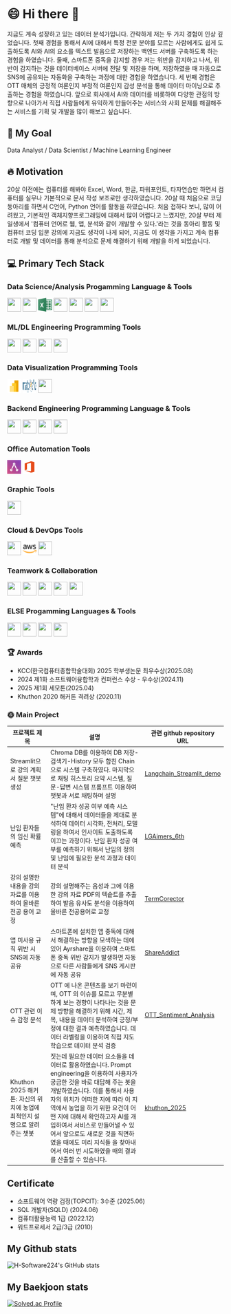 <!--
**H-Software224/H-Software224** is a ✨ _special_ ✨ repository because its `README.md` (this file) appears on your GitHub profile.

Here are some ideas to get you started:

- 🔭 I’m currently working on ...
- 🌱 I’m currently learning ...
- 👯 I’m looking to collaborate on ...
- 🤔 I’m looking for help with ...
- 💬 Ask me about ...
- 📫 How to reach me: ...
- 😄 Pronouns: ...
- ⚡ Fun fact: ...
-->

# :smile: Hi there 👋
지금도 계속 성장하고 있는 데이터 분석가입니다. 간략하게 저는 두 가지 경험이 인상 깊었습니다. 첫째 경험을 통해서 AI에 대해서 특정 전문 분야를 모르는 사람에게도 쉽게 도출하도록 AI와 AI의 요소를 텍스트 발음으로 저장하는 백엔드 서버를 구축하도록 하는 경험을 하였습니다. 둘째, 스마트폰 중독을 감지할 경우 저는 위반을 감지하고 나서, 위반이 감지하는 것을 데이터베이스 서버에 전달 및 저장을 하며, 저장하였을 때 자동으로 SNS에 공유되는 자동화을 구축하는 과정에 대한 경험을 하였습니다. 세 번째 경험은 OTT 매체의 긍정적 여론인지 부정적 여론인지 감성 분석을 통해 데이터 마이닝으로 추출하는 경험을 하였습니다. 앞으로 회사에서 AI와 데이터를 비롯하여 다양한 관점의 방향으로 나아가서 직접 사람들에게 유익하게 만들어주는 서비스와 사회 문제를 해결해주는 서비스를 기획 및 개발을 많이 해보고 싶습니다.

## :stars: My Goal
Data Analyst / Data Scientist / Machine Learning Engineer

## :fire: Motivation 
20살 이전에는 컴퓨터를 해봐야 Excel, Word, 한글, 파워포인트, 타자연습만 하면서 컴퓨터를 실무나 기본적으로 문서 작성 보조로만 생각하였습니다. 20살 때 처음으로 코딩 동아리를 하면서 C언어, Python 언어를 활동을 하였습니다. 처음 접하다 보니, 많이 어려웠고, 기본적인 객체지향프로그래밍에 대해서 많이 어렵다고 느꼈지만, 20살 부터 제 일생에서 '컴퓨터 언어로 웹, 앱, 분석와 같이 개발할 수 있다.'라는 것을 동아리 활동 및 컴퓨터 코딩 입문 강의에 지금도 생각이 나게 되어, 지금도 이 생각을 가지고 계속 컴퓨터로 개발 및 데이터를 통해 분석으로 문제 해결하기 위해 개발을 하게 되었습니다.

## :computer: Primary Tech Stack
### Data Science/Analysis Progamming Language & Tools
<p>
  <img height="32" width="32" src="https://cdn.jsdelivr.net/npm/simple-icons@v15/icons/python.svg" />
  <img height="32" width="32" src="https://cdn.jsdelivr.net/npm/simple-icons@v15/icons/mysql.svg" />
  <img height="32" width="32" src="images/excel.png" /> 
  <img height="32" width="32" src="https://cdn.jsdelivr.net/npm/simple-icons@v15/icons/anaconda.svg" />
  <img height="32" width="32" src="https://cdn.jsdelivr.net/npm/simple-icons@v15/icons/googlecolab.svg" />
  <img height="32" width="32" src="https://cdn.jsdelivr.net/npm/simple-icons@v15/icons/pandas.svg" />
  <img height="32" width="32" src="https://cdn.jsdelivr.net/npm/simple-icons@v15/icons/numpy.svg" />
</p>

### ML/DL Engineering Programming Tools
<p>
  <img height="32" width="32" src="https://cdn.jsdelivr.net/npm/simple-icons@v15/icons/pytorch.svg" />
  <img height="32" width="32" src="https://cdn.jsdelivr.net/npm/simple-icons@v15/icons/scikitlearn.svg" />
  <img height="32" width="32" src="https://cdn.jsdelivr.net/npm/simple-icons@v15/icons/scipy.svg" />
  <img height="32" width="32" src="https://cdn.jsdelivr.net/npm/simple-icons@v15/icons/opencv.svg" />
</p>

### Data Visualization Programming Tools
<p>
  <img height="32" width="32" src="images/icons8-power-bi-2021.svg" /> 
  <img height="32" width="32" src="images/matplotlib.png" />
  <img height="32" width="32" src="https://seaborn.pydata.org/_images/logo-tall-lightbg.svg" />
</p>

### Backend Engineering Programming Language & Tools
<p>
  <img height="32" width="32" src="https://cdn.jsdelivr.net/npm/simple-icons@v15/icons/nodedotjs.svg" />
  <img height="32" width="32" src="https://cdn.jsdelivr.net/npm/simple-icons@v15/icons/express.svg" />
  <img height="32" width="32" src="https://cdn.jsdelivr.net/npm/simple-icons@v15/icons/nestjs.svg" />
  <img height="32" width="32" src="https://cdn.jsdelivr.net/npm/simple-icons@v15/icons/flask.svg" />
</p>

### Office Automation Tools
<p>
  <img height="32" width="32" src="images/Ayrshare_idDnd-O02-_0.jpeg" />
  <img height="32" width="32" src="images/icons8-office-365.svg" />
</p>

### Graphic Tools
<p>
  <img height="32" width="32" src="https://cdn.jsdelivr.net/npm/simple-icons@v15/icons/figma.svg" />
</p>

### Cloud & DevOps Tools
<p>
  <img height="32" width="32" src="https://cdn.jsdelivr.net/npm/simple-icons@v15/icons/docker.svg" />
  <img height="32" width="32" src="images/aws-color.svg" />
  <img height="32" width="32" src="https://cdn.jsdelivr.net/npm/simple-icons@v15/icons/streamlit.svg" />
</p>

### Teamwork & Collaboration
<p>
  <img height="32" width="32" src="https://cdn.jsdelivr.net/npm/simple-icons@v15/icons/git.svg" />
  <img height="32" width="32" src="https://cdn.jsdelivr.net/npm/simple-icons@v15/icons/github.svg" />
  <img height="32" width="32" src="https://cdn.jsdelivr.net/npm/simple-icons@v15/icons/notion.svg" />
  <img height="32" width="32" src="https://cdn.jsdelivr.net/npm/simple-icons@v15/icons/slack.svg" />
  <img height="32" width="32" src="https://cdn.jsdelivr.net/npm/simple-icons@v15/icons/discord.svg" />
</p>

### ELSE Progamming Languages & Tools
<p>
  <img height="32" width="32" src="https://cdn.jsdelivr.net/npm/simple-icons@v15/icons/cplusplus.svg" />
  <img height="32" width="32" src="https://cdn.jsdelivr.net/npm/simple-icons@v15/icons/kotlin.svg" />
  <img height="32" width="32" src="https://cdn.jsdelivr.net/npm/simple-icons@v15/icons/flutter.svg" />
  <img height="32" width="32" src="https://cdn.jsdelivr.net/npm/simple-icons@v15/icons/androidstudio.svg" />
</p>

### :trophy: Awards
- KCC(한국컴퓨터종합학술대회) 2025 학부생논문  최우수상(2025.08)
- 2024 제1화 소프트웨어융합학과 컨퍼런스 수상 - 우수상(2024.11)
- 2025 제1회 세모톤(2025.04)
- Khuthon 2020  해커톤 격려상 (2020.11)

### :sun_with_face: Main Project
|프로젝트 제목|설명|관련 github repository URL|
|-------------------|------------------------------------|-----------------------------|
|Streamlit으로 강의 계획서 질문 챗봇 생성|Chroma DB를 이용하여 DB 저장-검색기-History 모두 합친 Chain으로 시스템 구축하였다. 마지막으로 채팅 히스토리 요약 시스템, 질문-답변 시스템 프롬프트 이용하여 챗봇과 서로 채팅하며 설명|[Langchain_Streamlit_demo](https://github.com/H-Software224/Langchain_Streamlit_demo)|
|난임 환자들의 임신 확률 예측|"난임 환자 성공 여부 예측 시스템"에 대해서 데이터들을 제대로 분석하여 데이터 시각화, 전처리, 모델링을 하여서 인사이트 도출하도록 이끄는 과정이다. 난임 환자 성공 여부를 예측하기 위해서 난임의 정의 및 난임에 필요한 분석 과정과 데이터 분석|[LGAimers_6th](https://github.com/H-Software224/LGAimers_6th)|
|강의 설명한 내용을 강의자료를 이용하여 올바른 전공 용어 교정|강의 설명해주는 음성과 그에 이용한 강의 자료 PDF의 텍슽트를 추출하여 발음 유사도 분석을 이용하여 올바른 전공용어로 교정|[TermCorector](https://github.com/H-Software224/TermCorector)|
|앱 미사용 규칙 위반 시 SNS에 자동 공유|스마트폰에 설치한 앱 중독에 대해서 해결하는 방향을 모색하는 데에 있어 Ayrshare을 이용하여 스마트폰 중독 위반 감지가 발생하면 자동으로 다른 사람들에게 SNS 게시판에 자동 공유|[ShareAddict](https://github.com/H-Software224/ShareAddict)|
|OTT 관련 이슈 감정 분석|OTT 에 나온 콘텐츠를 보기 마련이며, OTT 의 이슈를 모르고 무분별하게 보는 경향이 나타나는 것을 문제 방향을 해결하기 위해 시간, 제목, 내용을 데이터 분석하여 긍정/부정에 대한 결과 예측하였습니다. 데이터 라벨링을 이용하여 직접 지도학습으로 데이터 분석 검증|[OTT_Sentiment_Analysis](https://github.com/H-Software224/OTT_Sentiment_Analysis)|
|Khuthon 2025 해커톤: 자신의 위치에 농업에 최적인지 설명으로 알려주는 챗봇|짓는데 필요한 데이터 요소들을 데이터로 활용하였습니다. Prompt engineering을 이용하여 사용자가 궁금한 것을 바로 대답해 주는 봇을 개발하였습니다. 이를 통해서 사용자의 위치가 어떠한 지에 따라 이 지역에서 농업을 하기 위한 요건이 어떤 지에 대해서 확인하고자 AI를 개입하여서 서비스로 만들어낼 수 있어서 앞으로도 새로운 것을 직면하였을 때에도 미리 지식들 을 찾아내어서 여러 번 시도하였을 때의 결과를 산출할 수 있습니다.|[khuthon_2025](https://github.com/H-Software224/khuthon_2025)|

## Certificate
- 소프트웨어 역량 검정(TOPCIT): 3수준 (2025.06)
- SQL 개발자(SQLD) (2024.06)
- 컴퓨터활용능력 1급 (2022.12)
- 워드프로세서 2급/3급 (2010)

## My Github stats
![H-Software224's GitHub stats](https://github-readme-stats.vercel.app/api?username=H-Software224&show_icons=true&theme=radical)

## My Baekjoon stats
[![Solved.ac Profile](http://mazassumnida.wtf/api/generate_badge?boj=han05280505)](https://solved.ac/han05280505)
